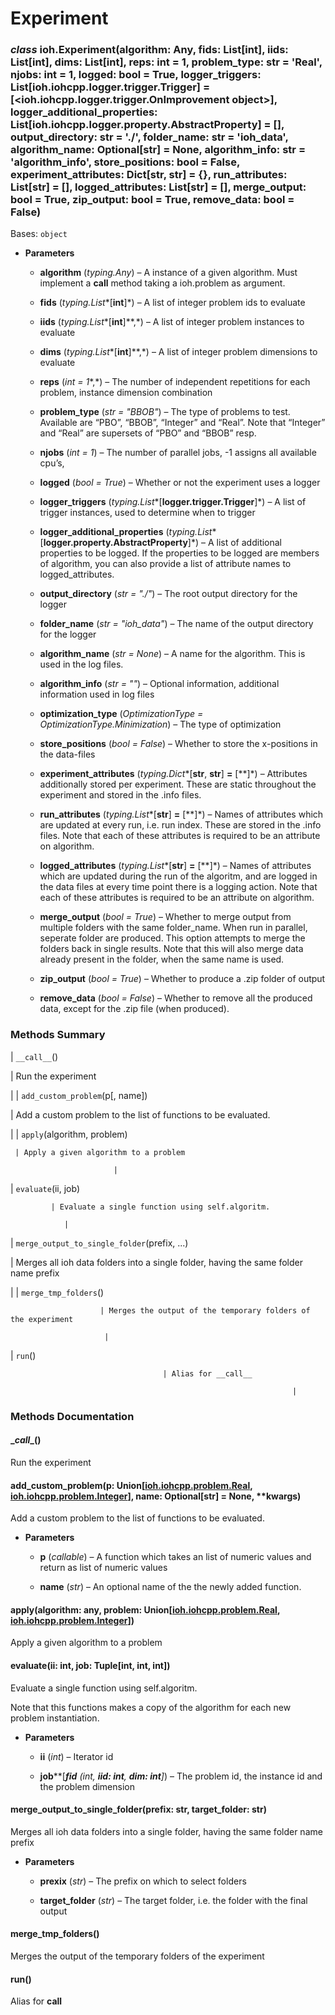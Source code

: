 # Experiment


### _class_ ioh.Experiment(algorithm: Any, fids: List[int], iids: List[int], dims: List[int], reps: int = 1, problem_type: str = 'Real', njobs: int = 1, logged: bool = True, logger_triggers: List[ioh.iohcpp.logger.trigger.Trigger] = [<ioh.iohcpp.logger.trigger.OnImprovement object>], logger_additional_properties: List[ioh.iohcpp.logger.property.AbstractProperty] = [], output_directory: str = './', folder_name: str = 'ioh_data', algorithm_name: Optional[str] = None, algorithm_info: str = 'algorithm_info', store_positions: bool = False, experiment_attributes: Dict[str, str] = {}, run_attributes: List[str] = [], logged_attributes: List[str] = [], merge_output: bool = True, zip_output: bool = True, remove_data: bool = False)
Bases: `object`


* **Parameters**

    
    * **algorithm** (*typing.Any*) – A instance of a given algorithm. Must implement a __call__ method
    taking a ioh.problem as argument.


    * **fids** (*typing.List**[**int**]*) – A list of integer problem ids to evaluate


    * **iids** (*typing.List**[**int**]**,*) – A list of integer problem instances to evaluate


    * **dims** (*typing.List**[**int**]**,*) – A list of integer problem dimensions to evaluate


    * **reps** (*int = 1**,*) – The number of independent repetitions for each problem, instance
    dimension combination


    * **problem_type** (*str = "BBOB"*) – The type of problems to test. Available are “PBO”, “BBOB”,  “Integer”
    and “Real”. Note that “Integer” and “Real” are supersets of “PBO”
    and “BBOB” resp.


    * **njobs** (*int = 1*) – The number of parallel jobs, -1 assigns all available cpu’s,


    * **logged** (*bool = True*) – Whether or not the experiment uses a logger


    * **logger_triggers** (*typing.List**[**logger.trigger.Trigger**]*) – A list of trigger instances, used to determine when to trigger


    * **logger_additional_properties** (*typing.List**[**logger.property.AbstractProperty**]*) – A list of additional properties to be logged. If the properties to be logged are
    members of algorithm, you can also provide a list of attribute names to
    logged_attributes.


    * **output_directory** (*str = "./"*) – The root output directory for the logger


    * **folder_name** (*str = "ioh_data"*) – The name of the output directory for the logger


    * **algorithm_name** (*str = None*) – A name for the algorithm. This is used in the log files.


    * **algorithm_info** (*str = ""*) – Optional information, additional information used in log files


    * **optimization_type** (*OptimizationType = OptimizationType.Minimization*) – The type of optimization


    * **store_positions** (*bool = False*) – Whether to store the x-positions in the data-files


    * **experiment_attributes** (*typing.Dict**[**str**, **str**] **=** [**]*) – Attributes additionally stored per experiment. These are static
    throughout the experiment and stored in the .info files.


    * **run_attributes** (*typing.List**[**str**] **=** [**]*) – Names of attributes which are updated at every run, i.e. run index.
    These are stored in the .info files.
    Note that each of these attributes is required to be an attribute
    on algorithm.


    * **logged_attributes** (*typing.List**[**str**] **=** [**]*) – Names of attributes which are updated during the run of the algoritm,
    and are logged in the data files at every time point there is a
    logging action.
    Note that each of these attributes is required to be an attribute
    on algorithm.


    * **merge_output** (*bool = True*) – Whether to merge output from multiple folders with the same
    folder_name. When run in parallel, seperate folder are produced.
    This option attempts to merge the folders back in single results.
    Note that this will also merge data already present in the folder,
    when the same name is used.


    * **zip_output** (*bool = True*) – Whether to produce a .zip folder of output


    * **remove_data** (*bool = False*) – Whether to remove all the produced data, except for the .zip file
    (when produced).


### Methods Summary

| `__call__`()

 | Run the experiment

 |
| `add_custom_problem`(p[, name])

 | Add a custom problem to the list of functions to be evaluated.

 |
| `apply`(algorithm, problem)

     | Apply a given algorithm to a problem

                           |
| `evaluate`(ii, job)

             | Evaluate a single function using self.algoritm.

                |
| `merge_output_to_single_folder`(prefix, ...)

 | Merges all ioh data folders into a single folder, having the same folder name prefix

 |
| `merge_tmp_folders`()

                        | Merges the output of the temporary folders of the experiment

                         |
| `run`()

                                      | Alias for __call__

                                                                   |
### Methods Documentation


#### \__call__()
Run the experiment


#### add_custom_problem(p: Union[[ioh.iohcpp.problem.Real](ioh.iohcpp.problem.Real.md#ioh.iohcpp.problem.Real), [ioh.iohcpp.problem.Integer](ioh.iohcpp.problem.Integer.md#ioh.iohcpp.problem.Integer)], name: Optional[str] = None, \*\*kwargs)
Add a custom problem to the list of functions to be evaluated.


* **Parameters**

    
    * **p** (*callable*) – A function which takes an list of numeric values and return as list
    of numeric values


    * **name** (*str*) – An optional name of the the newly added function.



#### apply(algorithm: any, problem: Union[[ioh.iohcpp.problem.Real](ioh.iohcpp.problem.Real.md#ioh.iohcpp.problem.Real), [ioh.iohcpp.problem.Integer](ioh.iohcpp.problem.Integer.md#ioh.iohcpp.problem.Integer)])
Apply a given algorithm to a problem


#### evaluate(ii: int, job: Tuple[int, int, int])
Evaluate a single function using self.algoritm.

Note that this functions makes a copy of the algorithm for each new problem
instantiation.


* **Parameters**

    
    * **ii** (*int*) – Iterator id


    * **job****[****fid** (*int**, **iid: int**, **dim: int**]*) – The problem id, the instance id and the problem dimension



#### merge_output_to_single_folder(prefix: str, target_folder: str)
Merges all ioh data folders into a single folder, having the same folder name prefix


* **Parameters**

    
    * **prexix** (*str*) – The prefix on which to select folders


    * **target_folder** (*str*) – The target folder, i.e. the folder with the final output



#### merge_tmp_folders()
Merges the output of the temporary folders of the experiment


#### run()
Alias for __call__
